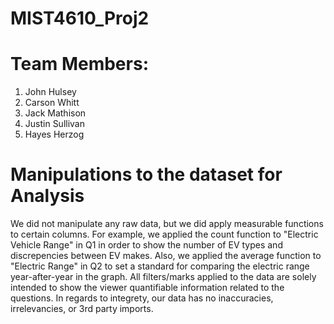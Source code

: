 # MIST4610_Proj2
# Team Members:

1. John Hulsey
2. Carson Whitt
3. Jack Mathison
4. Justin Sullivan
5. Hayes Herzog

# Manipulations to the dataset for Analysis
We did not manipulate any raw data, but we did apply measurable functions to certain columns. For example, we applied the count function to "Electric Vehicle Range" in Q1 in order to show the number of EV types and discrepencies between EV makes. Also, we applied the average function to "Electric Range" in Q2 to set a standard for comparing the electric range year-after-year in the graph. All filters/marks applied to the data are solely intended to show the viewer quantifiable information related to the questions. In regards to integrety, our data has no inaccuracies, irrelevancies, or 3rd party imports.
